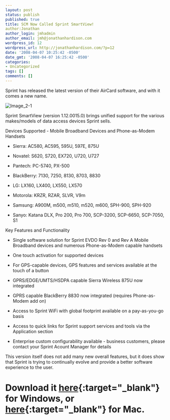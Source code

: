 ```yaml
---
layout: post
status: publish
published: true
title: SCM Now Called Sprint SmartView!
author:Jonathan
author_login: jmhadmin
author_email: jmh@jonathanhardison.com
wordpress_id: 12
wordpress_url: http://jonathanhardison.com/?p=12
date: '2008-04-07 10:25:42 -0500'
date_gmt: '2008-04-07 16:25:42 -0500'
categories:
- Uncategorized
tags: []
comments: []
---
```

Sprint has released the latest version of their AirCard software, and with it comes a new name.

![Image_2-1]({{site.base}}/imagecontent/2008/09/image-2-1.png)

Sprint SmartView (version 1.12.0015.0) brings unified support for the various makes/models of data access devices Sprint sells.

Devices Supported - Mobile Broadband Devices and Phone-as-Modem Handsets

  * Sierra: AC580, AC595, 595U, 597E, 875U

  * Novatel: S620, S720, EX720, U720, U727

  * Pantech: PC-5740, PX-500

  * BlackBerry: 7130, 7250, 8130, 8703, 8830

  * LG: LX160, LX400, LX550, LX570

  * Motorola: KRZR, RZAR, SLVR, V9m

  * Samsung: A900M, m500, m510, m520, m600, SPH-900, SPH-920

  * Sanyo: Katana DLX, Pro 200, Pro 700, SCP-3200, SCP-6650, SCP-7050, S1

Key Features and Functionality

  * Single software solution for Sprint EVDO Rev 0 and Rev A Mobile Broadband devices and numerous Phone-as-Modem capable handsets

  * One touch activation for supported devices

  * For GPS-capable devices, GPS features and services available at the touch of a button

  * GPRS/EDGE/UMTS/HSDPA capable Sierra Wireless 875U now integrated

  * GPRS capable BlackBerry 8830 now integrated (requires Phone-as-Modem add on)

  * Access to Sprint WiFi with global footprint available on a pay-as-you-go basis

  * Access to quick links for Sprint support services and tools via the Application section

  * Enterprise custom configurability available - business customers, please contact your Sprint Acount Manager for details

This version itself does not add many new overall features, but it does show that Sprint is trying to continually evolve and provide a better software experience to the user.


# Download it [here](http://www4.sprint.com/pcsbusiness/downloads/Sprint%20SmartView%20for%20Windows_1.12.exe){:target="_blank"} for Windows, or [here](http://www4.sprint.com/pcsbusiness/downloads/Sprint%20SmartView%20for%20Mac.mpkg.zip){:target="_blank"} for Mac.
